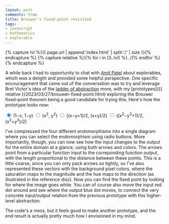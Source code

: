 ```yaml
---
layout: post
comments: true
title: Brouwer's fixed-point revisited
tags:
- javascript
- mathematics
- explorable
---
```


{% capture lvl %}{{ page.url | append:'index.html' | split:'/' | size }}{% endcapture %}
{% capture relative %}{% for i in (3..lvl) %}../{% endfor %}{% endcapture %}

A while back I had to opportunity to chat with [Amit Patel](https://www.redblobgames.com/) about explorables, which was a delight and provided some helpful perspective.
One specific encouragement that came out of the conversation was to try and leverage Bret Victor's idea of the [ladder of abstraction](http://worrydream.com/LadderOfAbstraction/) more, with my [prototypes]({{ relative }}2023/03/27/brouwer-fixed-point.html) exploring the Brouwer fixed-point theorem being a good candidate for trying this.
Here's how the prototype looks now:

<div>
<input type="radio" id="function1" name="colorFunction" value="function1" checked>
<label for="function1">(1&minus;x, 1&minus;y)</label>

<input type="radio" id="function2" name="colorFunction" value="function2">
<label for="function2">(x<sup>2</sup>, y<sup>2</sup>)</label>

<input type="radio" id="function3" name="colorFunction" value="function3">
<label for="function3">((x&minus;y+1)/2, (x+y)/2)</label>

<input type="radio" id="function4" name="colorFunction" value="function4">
<label for="function4">((x<sup>2</sup>&minus;y<sup>3</sup>+1)/2, (x<sup>2</sup>+y<sup>3</sup>)/2)</label>
</div>

<canvas id="myCanvas" width="500" height="500"></canvas>
<canvas id="staticCanvas" width="250" height="250"></canvas>

I've compressed the four different endomorphisms into a single diagram where you can select the endomorphism using radio buttons.
More importantly, though, you can now see how the input changes to the output for the entire domain at a glance, using both arrows and colors.
The arrows point from a particular function input to the correponding function output, with the length proportional to the distance between these points.
This is a little coarse, since you can only pack arrows so tightly, so I've also represented these vectors with the background pixel colors, where the saturation maps to the magnitude and the hue maps to the direction (as illustrated in the reference disc).
Now you can find the fixed point by looking for where the image goes white.
You can of course also move the input red dot around and see where the output blue dot moves, to connect the very concrete input/output relation from the previous prototype with this higher-level abstraction.

The code's a mess, but it feels good to make another prototype, and the end result is actually pretty much how I envisioned in my mind.

<script src="{{ relative  }}js/blog/2024-01-27-brouwer.js"></script>
<script>
window.addEventListener('load', function() {
document.getElementById('function1').checked = true;
});
</script>
